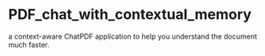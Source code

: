 # PDF_chat_with_contextual_memory
a context-aware ChatPDF application to help you understand the document much faster.
